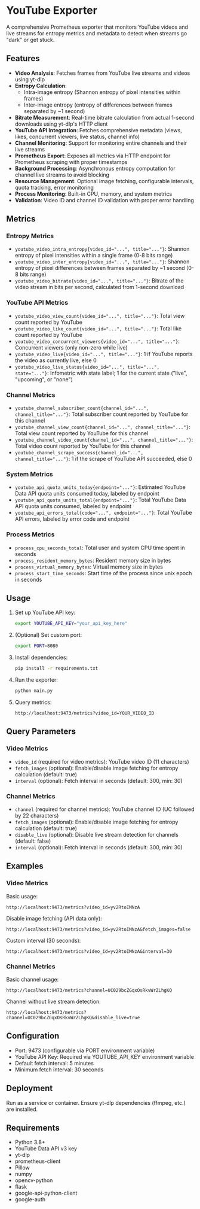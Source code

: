# YouTube Exporter

A comprehensive Prometheus exporter that monitors YouTube videos and live streams for entropy metrics and metadata to detect when streams go "dark" or get stuck.

## Features

- **Video Analysis**: Fetches frames from YouTube live streams and videos using yt-dlp
- **Entropy Calculation**:
  - Intra-image entropy (Shannon entropy of pixel intensities within frames)
  - Inter-image entropy (entropy of differences between frames separated by ~1 second)
- **Bitrate Measurement**: Real-time bitrate calculation from actual 1-second downloads using yt-dlp's HTTP client
- **YouTube API Integration**: Fetches comprehensive metadata (views, likes, concurrent viewers, live status, channel info)
- **Channel Monitoring**: Support for monitoring entire channels and their live streams
- **Prometheus Export**: Exposes all metrics via HTTP endpoint for Prometheus scraping with proper timestamps
- **Background Processing**: Asynchronous entropy computation for channel live streams to avoid blocking
- **Resource Management**: Optional image fetching, configurable intervals, quota tracking, error monitoring
- **Process Monitoring**: Built-in CPU, memory, and system metrics
- **Validation**: Video ID and channel ID validation with proper error handling

## Metrics

### Entropy Metrics
- `youtube_video_intra_entropy{video_id="...", title="..."}`: Shannon entropy of pixel intensities within a single frame (0-8 bits range)
- `youtube_video_inter_entropy{video_id="...", title="..."}`: Shannon entropy of pixel differences between frames separated by ~1 second (0-8 bits range)
- `youtube_video_bitrate{video_id="...", title="..."}`: Bitrate of the video stream in bits per second, calculated from 1-second download

### YouTube API Metrics
- `youtube_video_view_count{video_id="...", title="..."}`: Total view count reported by YouTube
- `youtube_video_like_count{video_id="...", title="..."}`: Total like count reported by YouTube
- `youtube_video_concurrent_viewers{video_id="...", title="..."}`: Concurrent viewers (only non-zero while live)
- `youtube_video_live{video_id="...", title="..."}`: 1 if YouTube reports the video as currently live, else 0
- `youtube_video_live_status{video_id="...", title="...", state="..."}`: Infometric with state label; 1 for the current state ("live", "upcoming", or "none")

### Channel Metrics
- `youtube_channel_subscriber_count{channel_id="...", channel_title="..."}`: Total subscriber count reported by YouTube for this channel
- `youtube_channel_view_count{channel_id="...", channel_title="..."}`: Total view count reported by YouTube for this channel
- `youtube_channel_video_count{channel_id="...", channel_title="..."}`: Total video count reported by YouTube for this channel
- `youtube_channel_scrape_success{channel_id="...", channel_title="..."}`: 1 if the scrape of YouTube API succeeded, else 0

### System Metrics
- `youtube_api_quota_units_today{endpoint="..."}`: Estimated YouTube Data API quota units consumed today, labeled by endpoint
- `youtube_api_quota_units_total{endpoint="..."}`: Total YouTube Data API quota units consumed, labeled by endpoint
- `youtube_api_errors_total{code="...", endpoint="..."}`: Total YouTube API errors, labeled by error code and endpoint

### Process Metrics
- `process_cpu_seconds_total`: Total user and system CPU time spent in seconds
- `process_resident_memory_bytes`: Resident memory size in bytes
- `process_virtual_memory_bytes`: Virtual memory size in bytes
- `process_start_time_seconds`: Start time of the process since unix epoch in seconds

## Usage

1. Set up YouTube API key:
    ```bash
    export YOUTUBE_API_KEY="your_api_key_here"
    ```

2. (Optional) Set custom port:
    ```bash
    export PORT=8080
    ```

3. Install dependencies:
    ```bash
    pip install -r requirements.txt
    ```

4. Run the exporter:
    ```bash
    python main.py
    ```

4. Query metrics:
    ```
    http://localhost:9473/metrics?video_id=YOUR_VIDEO_ID
    ```

## Query Parameters

### Video Metrics
- `video_id` (required for video metrics): YouTube video ID (11 characters)
- `fetch_images` (optional): Enable/disable image fetching for entropy calculation (default: true)
- `interval` (optional): Fetch interval in seconds (default: 300, min: 30)

### Channel Metrics
- `channel` (required for channel metrics): YouTube channel ID (UC followed by 22 characters)
- `fetch_images` (optional): Enable/disable image fetching for entropy calculation (default: true)
- `disable_live` (optional): Disable live stream detection for channels (default: false)
- `interval` (optional): Fetch interval in seconds (default: 300, min: 30)

## Examples

### Video Metrics
Basic usage:
```
http://localhost:9473/metrics?video_id=yv2RtoIMNzA
```

Disable image fetching (API data only):
```
http://localhost:9473/metrics?video_id=yv2RtoIMNzA&fetch_images=false
```

Custom interval (30 seconds):
```
http://localhost:9473/metrics?video_id=yv2RtoIMNzA&interval=30
```

### Channel Metrics
Basic channel usage:
```
http://localhost:9473/metrics?channel=UC029bcZGqxOsRkvWrZLhgKQ
```

Channel without live stream detection:
```
http://localhost:9473/metrics?channel=UC029bcZGqxOsRkvWrZLhgKQ&disable_live=true
```

## Configuration

- Port: 9473 (configurable via PORT environment variable)
- YouTube API Key: Required via YOUTUBE_API_KEY environment variable
- Default fetch interval: 5 minutes
- Minimum fetch interval: 30 seconds

## Deployment

Run as a service or container. Ensure yt-dlp dependencies (ffmpeg, etc.) are installed.

## Requirements

- Python 3.8+
- YouTube Data API v3 key
- yt-dlp
- prometheus-client
- Pillow
- numpy
- opencv-python
- flask
- google-api-python-client
- google-auth
